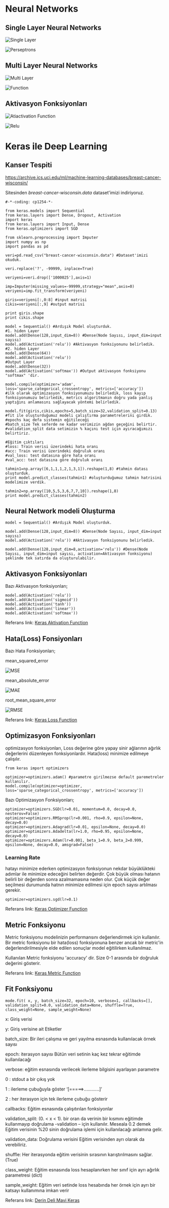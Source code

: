 # Neural Networks

## Single Layer Neural Networks

![Single Layer](http://neuroph.sourceforge.net/tutorials/images/perceptron.jpg)

![Perseptrons](https://codesachin.files.wordpress.com/2015/12/actfn001.jpg)

## Multi Layer Neural Networks

![Multi Layer](http://www.mdpi.com/sensors/sensors-09-02586/article_deploy/html/images/sensors-09-02586f6-1024.png)

![Function](https://www.analyticsvidhya.com/wp-content/uploads/2016/07/SLP.png)

## Aktivasyon Fonksiyonları

![Atiactivation Function](http://www.turingfinance.com/wp-content/uploads/2014/04/Activations-Functions.png)

![Relu](https://www.learnopencv.com/wp-content/uploads/2017/10/relu-activation-function-1.png)

# Keras ile Deep Learning

## Kanser Tespiti

https://archive.ics.uci.edu/ml/machine-learning-databases/breast-cancer-wisconsin/ 

Sitesinden 	*breast-cancer-wisconsin.data* dataset'imizi indiriyoruz.

    #-*-coding: cp1254-*-

    from keras.models import Sequential
    from keras.layers import Dense, Dropout, Activation
    import keras
    from keras.layers import Input, Dense
    from keras.optimizers import SGD

    from sklearn.preprocessing import Imputer
    import numpy as np
    import pandas as pd

    veri=pd.read_csv("breast-cancer-wisconsin.data") #Dataset'imizi okuduk.

    veri.replace('?', -99999, inplace=True)

    veriyeni=veri.drop(['1000025'],axis=1)

    imp=Imputer(missing_values=-99999,strategy="mean",axis=0)
    veriyeni=imp.fit_transform(veriyeni)

    giris=veriyeni[:,0:8] #input matrisi
    cikis=veriyeni[:,9] #output matrisi

    print giris.shape
    print cikis.shape

    model = Sequential() #Ardışık Model oluşturduk.
    #1. hiden Layer
    model.add(Dense(128,input_dim=8)) #Dense(Node Sayısı, input_dim=input sayısı)
    model.add(Activation('relu')) #Aktivasyon fonksiyonunu belirledik.
    #2. hiden Layer
    model.add(Dense(64))
    model.add(Activation('relu'))
    #Output Layer
    model.add(Dense(32))
    model.add(Activation('softmax')) #Output aktivasyon fonksiyonu "softmax" 'dir.

    model.compile(optimizer='adam', loss='sparse_categorical_crossentropy', metrics=['accuracy'])
    #ilk olarak optimizasyon fonksiyonumuzu belirledik, loss kayıp fonksiyonumuzu belirledik, metrics algoritmanın doğru yada yanlış yaptığını anlamasını sağlayacak yöntemi belirledik.

    model.fit(giris,cikis,epochs=5,batch_size=32,validation_split=0.13)
    #fit ile oluşturduğumuz modeli çalıştırma parametrelerini girdik.
    #epochs kaç defa sistemin eğitileceği
    #batch_size Tek seferde ne kadar verimizin ağdan geçeğini belirtir.
    #validation_split data setimizin % kaçını test için ayıracağımızı belirtiriz.

    #Eğitim çıktıları 
    #loss: Train verisi üzerindeki hata oranı
    #acc: Train verisi üzerindeki doğruluk oranı 
    #val_loss: test datasına göre hata oranı
    #val_acc: test datasına göre doğruluk oranı

    tahmin1=np.array([6,1,1,1,2,1,3,1]).reshape(1,8) #tahmin datası oluşturduk.
    print model.predict_classes(tahmin1) #oluşturduğumuz tahmin hatrisini modelimize verdik.

    tahmin2=np.array([10,5,5,3,6,7,7,10]).reshape(1,8)
    print model.predict_classes(tahmin2)
 
## Neural Network modeli Oluşturma

    model = Sequential() #Ardışık Model oluşturduk.
    
    model.add(Dense(128,input_dim=8)) #Dense(Node Sayısı, input_dim=input sayısı)
    model.add(Activation('relu')) #Aktivasyon fonksiyonunu belirledik.
    
    model.add(Dense(128,input_dim=8,activation='relu')) #Dense(Node Sayısı, input_dim=input sayısı, activation=Aktivasyon fonksiyonu) şeklinde tek satırda da oluşturulabilir.
    
## Aktivasyon Fonksiyonları

Bazı Aktivasyon fonksiyonları;

    model.add(Activation('relu'))
    model.add(Activation('sigmoid'))
    model.add(Activation('tanh'))
    model.add(Activation('linear'))
    model.add(Activation('softmax'))
    
Referans link: [Keras Aktivation Function](https://keras.io/activations/)  
    
## Hata(Loss) Fonsiyonları 
    
Bazı Hata Fonksiyonları;

mean_squared_error

![MSE](https://cdn-images-1.medium.com/max/1600/1*5B-_uIK9ULfzx5sV-aBmiA@2x.png)

mean_absolute_error

![MAE](http://www.statisticshowto.com/wp-content/uploads/2016/10/MAE.png)

root_mean_square_error

![RMSE](http://file.scirp.org/Html/htmlimages/5-2601289x/fcdba7fc-a40e-4019-9e95-aca3dc2db149.png)

Referans link: [Keras Loss Function](https://keras.io/losses/)

## Optimizasyon Fonksiyonları

optimizasyon fonksiyonları, Loss değerine göre yapay sinir ağlarının ağırlık değerlerini düzenleyen fonksiyonlardır. Hata(loss) minimize edilmeye çalışılır.

    from keras import optimizers

    optimizer=optimizers.adam()	#parametre girilmezse default paremetreler kullanılır.
    model.compile(optimizer=optimizer, loss='sparse_categorical_crossentropy', metrics=['accuracy'])

Bazı Optimizasyon Fonksiyonları;

    optimizer=optimizers.SGD(lr=0.01, momentum=0.0, decay=0.0, nesterov=False)
    optimizer=optimizers.RMSprop(lr=0.001, rho=0.9, epsilon=None, decay=0.0)
    optimizer=optimizers.Adagrad(lr=0.01, epsilon=None, decay=0.0)
    optimizer=optimizers.Adadelta(lr=1.0, rho=0.95, epsilon=None, decay=0.0)
    optimizer=optimizers.Adam(lr=0.001, beta_1=0.9, beta_2=0.999, epsilon=None, decay=0.0, amsgrad=False)

### Learning Rate

hatayı minimize ederken optimizasyon fonksiyonun nekdar büyüklükteki adımlar ile minimize edeceğini belirten değerdir.
Çok büyük olması hatanın belirli bir değerden sonra azalmamasına neden olur. Çok küçük değer seçilmesi durumunda hatnın minimize edilmesi için epoch sayısı artılması gerekir.

    optimizer=optimizers.sgd(lr=0.1)
    
Referans link: [Keras Optimizer Function](https://keras.io/optimizers/)

## Metric Fonksiyonu

Metric fonksiyonu modelinizin performansını değerlendirmek için kullanılır. Bir metric fonksiyonu bir hata(loss) fonksiyonuna benzer ancak bir metric'in değerlendirilmesiyle elde edilen sonuçlar model eğitilirken kullanılmaz. 
 
Kullanılan Metric fonksiyonu 'accuracy' dir. Size 0-1 arasında bir doğruluk değerini gösterir. 

Referans link: [Keras Metric Function](https://keras.io/metrics/)

## Fit Fonksiyonu

    mode.fit( x, y, batch_size=32, epoch=10, verbose=1, callbacks=[],
    validation_split=0.0, validation_data=None, shuffle=True,
    class_weight=None, sample_weight=None)
    
x: Giriş verisi 

y: Giriş verisine ait Etiketler

batch_size: Bir ileri çalışma ve geri yayılma esnasında kullanılacak örnek sayısı

epoch: iterasyon sayısı Bütün veri setinin kaç kez tekrar eğitimde kullanılacağı

verbose: eğitim esnasında verilecek ilerleme bilgisini ayarlayan parametre

0 : stdout a bir çıkış yok

1 : ilerleme çubuğuyla göster ‘[=====>............]’

2 : her iterasyon için tek ilerleme çubuğu gösterir

callbacks: Eğitim esnasında çalışıtırılan fonksiyonlar

validation_split: (0. < x < 1). bir oran da verinin bir kısmını eğitimde kullanmayıp doğrulama -validation – için kullanılır. Meseala 0.2 demek Eğitim verisinin %20 sinin doğrulama işlemi için kullanılacağı anlamına gelir.

validation_data: Doğrulama verisini Eğitim verisinden ayrı olarak da verebiliriz.

shuffle: Her iterasyonda eğitim verisinin sırasının karıştırılmasını sağlar. (True)

class_weight: Eğitim esnasında loss hesaplanırken her sınıf için ayrı ağırlık parametresi (dict)

sample_weight: Eğitim veri setinde loss hesabında her örnek için ayrı bir katsayı kullanımına imkan verir

Referans link: [Derin Deli Mavi Keras](http://derindelimavi.blogspot.com.tr/2017/01/keras-giris-1.html)


